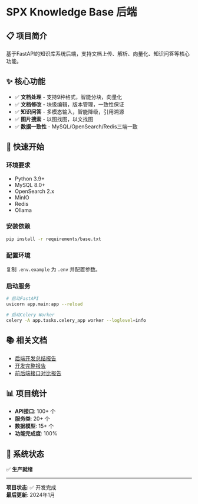 # SPX Knowledge Base 后端

## 📋 项目简介

基于FastAPI的知识库系统后端，支持文档上传、解析、向量化、知识问答等核心功能。

## ✨ 核心功能

- ✅ **文档处理** - 支持9种格式，智能分块，向量化
- ✅ **文档修改** - 块级编辑，版本管理，一致性保证
- ✅ **知识问答** - 多模态输入，智能降级，引用溯源
- ✅ **图片搜索** - 以图找图，以文找图
- ✅ **数据一致性** - MySQL/OpenSearch/Redis三端一致

## 🚀 快速开始

### 环境要求

- Python 3.9+
- MySQL 8.0+
- OpenSearch 2.x
- MinIO
- Redis
- Ollama

### 安装依赖

```bash
pip install -r requirements/base.txt
```

### 配置环境

复制 `.env.example` 为 `.env` 并配置参数。

### 启动服务

```bash
# 启动FastAPI
uvicorn app.main:app --reload

# 启动Celery Worker
celery -A app.tasks.celery_app worker --loglevel=info
```

## 📚 相关文档

- [后端开发总结报告](./后端开发总结报告.md)
- [开发完整报告](./README_开发报告.md)
- [前后端接口对比报告](./前后端API接口对比报告.md)

## 📊 项目统计

- **API接口**: 100+ 个
- **服务类**: 20+ 个  
- **数据模型**: 15+ 个
- **功能完成度**: 100%

## 🎯 系统状态

✅ **生产就绪**

---

**项目状态**: ✅ 开发完成  
**最后更新**: 2024年1月

